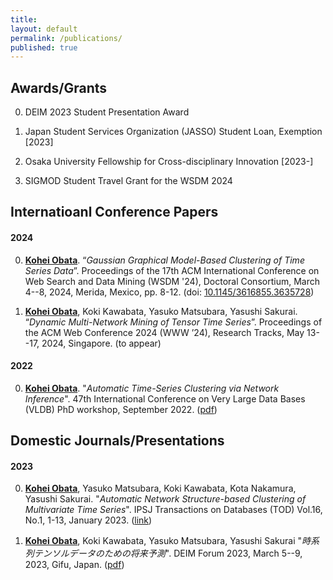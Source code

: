 ```yaml
---
title:
layout: default
permalink: /publications/
published: true
---
```


## Awards/Grants
0. DEIM 2023 Student Presentation Award

1. Japan Student Services Organization (JASSO) Student Loan, Exemption [2023]

2. Osaka University Fellowship for Cross-disciplinary Innovation [2023-]

3. SIGMOD Student Travel Grant for the WSDM 2024
<!-- {: reversed="reversed"} -->

## Internatioanl Conference Papers

#### 2024
0. <u>**Kohei Obata**</u>. “*Gaussian Graphical Model-Based Clustering of Time Series Data*”. Proceedings of the 17th ACM International Conference on Web Search and Data Mining (WSDM '24), Doctoral Consortium, March 4--8, 2024, Merida, Mexico, pp. 8-12. (doi: [10.1145/3616855.3635728](https://doi.org/10.1145/3616855.3635728))

1. <u>**Kohei Obata**</u>, Koki Kawabata, Yasuko Matsubara, Yasushi Sakurai. “*Dynamic Multi-Network Mining of Tensor Time Series*”. Proceedings of the ACM Web Conference 2024 (WWW ’24), Research Tracks, May 13--17, 2024, Singapore. (to appear)
<!-- (doi: [coming soon](https://doi.org/), [github](https://github.com/KoheiObata/DMM)) -->


#### 2022
0. <u>**Kohei Obata**</u>. "*Automatic Time-Series Clustering via Network Inference*". 47th International Conference on Very Large Data Bases (VLDB) PhD workshop, September 2022. ([pdf](https://ceur-ws.org/Vol-3186/paper_6.pdf))


## Domestic Journals/Presentations

#### 2023

0. <u>**Kohei Obata**</u>, Yasuko Matsubara, Koki Kawabata, Kota Nakamura, Yasushi Sakurai. "*Automatic Network Structure-based Clustering of Multivariate Time Series*". IPSJ Transactions on Databases (TOD) Vol.16, No.1, 1-13, January 2023. ([link](https://ipsj.ixsq.nii.ac.jp/ej/?action=pages_view_main&active_action=repository_view_main_item_detail&item_id=223471&item_no=1&page_id=13&block_id=81))

1. <u>**Kohei Obata**</u>, Koki Kawabata, Yasuko Matsubara, Yasushi Sakurai "*時系列テンソルデータのための将来予測*". DEIM Forum 2023, March 5--9, 2023, Gifu, Japan. ([pdf](https://proceedings-of-deim.github.io/DEIM2023/2b-2-2.pdf))



